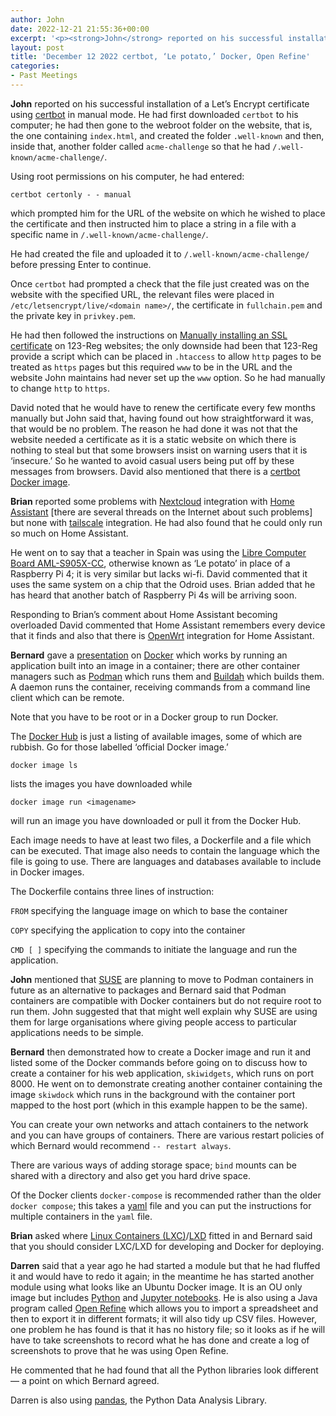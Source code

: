 ```yaml
---
author: John
date: 2022-12-21 21:55:36+00:00
excerpt: '<p><strong>John</strong> reported on his successful installation of a Let’s Encrypt certificate using <a href="https://certbot.eff.org/" type="text/html" role="link">certbot</a> in manual mode. He had first downloaded <code>certbot</code> to his computer; he had then gone to the webroot folder on the website, that is, the one containing <code>index.html</code>, and created the folder <code>.well-known</code> and then, inside that, another folder called <code>acme-challenge</code> so that he had <code>/.well-known/acme-challenge/</code>.</p>'
layout: post
title: 'December 12 2022 certbot, ‘Le potato,’ Docker, Open Refine'
categories:
- Past Meetings
---
```


<p><strong>John</strong> reported on his successful installation of a Let’s Encrypt certificate using <a href="https://certbot.eff.org/" type="text/html" role="link">certbot</a> in manual mode. He had first downloaded <code>certbot</code> to his computer; he had then gone to the webroot folder on the website, that is, the one containing <code>index.html</code>, and created the folder <code>.well-known</code> and then, inside that, another folder called <code>acme-challenge</code> so that he had <code>/.well-known/acme-challenge/</code>.</p><p>Using root permissions on his computer, he had entered:</p><p><code>certbot certonly - - manual</code></p><p>which prompted him for the URL of the website on which he wished to place the certificate and then instructed him to place a string in a file with a specific name in <code>/.well-known/acme-challenge/</code>.</p><p>He had created the file and uploaded it to <code>/.well-known/acme-challenge/</code> before pressing Enter to continue.</p><p>Once <code>certbot</code> had prompted a check that the file just created was on the website with the specified URL, the relevant files were placed in <code>/etc/letsencrypt/live/&lt;domain name&gt;/</code>, the certificate in <code>fullchain.pem</code> and the private key in <code>privkey.pem</code>.</p><p>He had then followed the instructions on <a href="https://www.123-reg.co.uk/support/hosting/manually-install-an-ssl-certificate-on-my-cpanel-hosting/" type="text/html" role="link">Manually installing an SSL certificate</a> on 123-Reg websites; the only downside had been that 123-Reg provide a script which can be placed in <code>.htaccess</code> to allow <code>http</code> pages to be treated as <code>https</code> pages but this required <code>www</code> to be in the URL and the website John maintains had never set up the <code>www</code> option. So he had manually to change <code>http</code> to <code>https</code>.</p><p>David noted that he would have to renew the certificate every few months manually but John said that, having found out how straightforward it was, that would be no problem. The reason he had done it was not that the website needed a certificate as it is a static website on which there is nothing to steal but that some browsers insist on warning users that it is ‘insecure.’ So he wanted to avoid casual users being put off by these messages from browsers. David also mentioned that there is a <a href="https://hub.docker.com/r/certbot/certbot/" type="text/html" role="link">certbot Docker image</a>.</p><p><strong>Brian</strong> reported some problems with <a href="https://nextcloud.com/" type="text/html" role="link">Nextcloud</a> integration with <a href="https://www.home-assistant.io/" type="text/html" role="link">Home Assistant</a> [there are several threads on the Internet about such problems] but none with <a href="https://tailscale.com/" type="text/html" role="link">tailscale</a> integration. He had also found that he could only run so much on Home Assistant.</p><p>He went on to say that a teacher in Spain was using the <a href="hhttps://libre.computer/products/aml-s905x-cc/" type="text/html" role="link">Libre Computer Board AML-S905X-CC</a>, otherwise known as ‘Le potato’ in place of a Raspberry Pi 4; it is very similar but lacks wi-fi. David commented that it uses the same system on a chip that the Odroid uses. Brian added that he has heard that another batch of Raspberry Pi 4s will be arriving soon.</p><p>Responding to Brian’s comment about Home Assistant becoming overloaded David commented that Home Assistant remembers every device that it finds and also that there is <a href="https://openwrt.org/" type="text/html" role="link">OpenWrt</a> integration for Home Assistant.</p><p><strong>Bernard</strong> gave a <a href="http://www.bradlug.co.uk/blog/2022/12/13/files/docker.odp" type="application/vnd.oasis.opendocument.presentation" role="link">presentation</a> on <a href="https://www.docker.com/" type="text/html" role="link">Docker</a> which works by running an application built into an image in a container; there are other container managers such as <a href="https://podman.io/" type="text/html" role="link">Podman</a> which runs them and <a href="https://buildah.io/" type="text/html" role="link">Buildah</a> which builds them. A daemon runs the container, receiving commands from a command line client which can be remote.</p><p>Note that you have to be root or in a Docker group to run Docker.</p><p>The <a href="https://hub.docker.com/" type="text/html" role="link">Docker Hub</a> is just a listing of available images, some of which are rubbish. Go for those labelled ‘official Docker image.’</p><p><code>docker image ls</code></p><p>lists the images you have downloaded while</p><p><code>docker image run &lt;imagename&gt;</code></p><p>will run an image you have downloaded or pull it from the Docker Hub.</p><p>Each image needs to have at least two files, a Dockerfile and a file which can be executed. That image also needs to contain the language which the file is going to use. There are languages and databases available to include in Docker images.</p><p>The Dockerfile contains three lines of instruction:</p><p><code>FROM</code> specifying the language image on which to base the container</p><p><code>COPY</code> specifying the application to copy into the container</p><p><code>CMD [ ]</code> specifying the commands to initiate the language and run the application.</p><p><strong>John</strong> mentioned that <a href="https://documentation.suse.com/sles/15-SP4/html/SLES-all/cha-podman-overview.html" type="text/html" role="link">SUSE</a> are planning to move to Podman containers in future as an alternative to packages and Bernard said that Podman containers are compatible with Docker containers but do not require root to run them. John suggested that that might well explain why SUSE are using them for large organisations where giving people access to particular applications needs to be simple.</p><p><strong>Bernard</strong> then demonstrated how to create a Docker image and run it and listed some of the Docker commands before going on to discuss how to create a container for his web application, <code>skiwidgets</code>, which runs on port 8000. He went on to demonstrate creating another container containing the image <code>skiwdock</code> which runs in the background with the container port mapped to the host port (which in this example happen to be the same).</p><p>You can create your own networks and attach containers to the network and you can have groups of containers. There are various restart policies of which Bernard would recommend <code>-- restart always</code>.</p><p>There are various ways of adding storage space; <code>bind</code> mounts can be shared with a directory and also get you hard drive space.</p><p>Of the Docker clients <code>docker-compose</code> is recommended rather than the older <code>docker compose</code>; this takes a <a href="https://yaml.org/" type="text/html" role="link">yaml</a> file and you can put the instructions for multiple containers in the <code>yaml</code> file.</p><p><strong>Brian</strong> asked where <a href="https://en.wikipedia.org/wiki/LXC" type="text/html" role="link">Linux Containers (LXC)</a>/<a href="https://linuxcontainers.org/lxd/" type="text/html" role="link">LXD</a> fitted in and Bernard said that you should consider LXC/LXD for developing and Docker for deploying.</p><p><strong>Darren</strong> said that a year ago he had started a module but that he had fluffed it and would have to redo it again; in the meantime he has started another module using what looks like an Ubuntu Docker image. It is an OU only image but includes <a href="https://www.python.org/" type="text/html" role="link">Python</a> and <a href="https://en.wikipedia.org/wiki/Project_Jupyter" type="text/html" role="link">Jupyter notebooks</a>. He is also using a Java program called <a href="https://openrefine.org/" type="text/html" role="link">Open Refine</a> which allows you to import a spreadsheet and then to export it in different formats; it will also tidy up CSV files. However, one problem he has found is that it has no history file; so it looks as if he will have to take screenshots to record what he has done and create a log of screenshots to prove that he was using Open Refine.</p><p>He commented that he had found that all the Python libraries look different — a point on which Bernard agreed.</p><p>Darren is also using <a href="https://pandas.pydata.org/" type="text/html" role="link">pandas</a>, the Python Data Analysis Library.</p>
